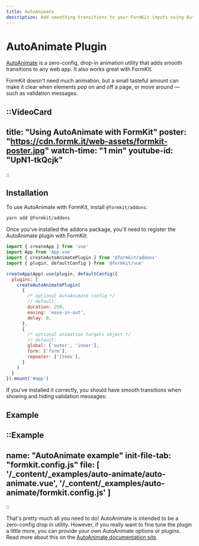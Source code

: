 ```yaml
---
title: AutoAnimate
description: Add smoothing transitions to your FormKit inputs using AutoAnimate.
---
```


# AutoAnimate Plugin

[AutoAnimate](https://auto-animate.formkit.com/) is a zero-config, drop-in animation utility that adds smooth transitions to any web app. It also works great with FormKit.

FormKit doesn't need much animation, but a small tasteful amount can make it clear when elements pop on and off a page, or move around — such as validation messages.

::VideoCard
---
title: "Using AutoAnimate with FormKit"
poster: "https://cdn.formk.it/web-assets/formkit-poster.jpg"
watch-time: "1 min"
youtube-id: "UpN1-tkQcjk"
---
::

## Installation

To use AutoAnimate with FormKit, install `@formkit/addons`:

```bash
yarn add @formkit/addons
```

Once you've installed the addons package, you'll need to register the AutoAnimate plugin with FormKit:

```js
import { createApp } from 'vue'
import App from 'App.vue'
import { createAutoAnimatePlugin } from '@formkit/addons'
import { plugin, defaultConfig } from '@formkit/vue'

createApp(App).use(plugin, defaultConfig({
  plugins: [
    createAutoAnimatePlugin(
      { 
        /* optional AutoAnimate config */
        // default:
        duration: 250,
        easing: 'ease-in-out',
        delay: 0,
      },
      { 
        /* optional animation targets object */
        // default:
        global: ['outer', 'inner'],
        form: ['form'],
        repeater: ['items'],
      }
    )
  ]
}).mount('#app')
```

If you've installed it correctly, you should have smooth transitions when showing and hiding validation messages:

## Example

::Example
---
name: "AutoAnimate example"
init-file-tab: "formkit.config.js"
file: [
'/\_content/_examples/auto-animate/auto-animate.vue',
'/\_content/_examples/auto-animate/formkit.config.js'
]
---
::

That's pretty much all you need to do! AutoAnimate is intended to be a zero-config drop in utility. However, if you really want to fine tune the plugin a little more, you can provide your own AutoAnimate options or plugins. Read more about this on the [AutoAnimate documentation site](https://auto-animate.formkit.com/#usage).
